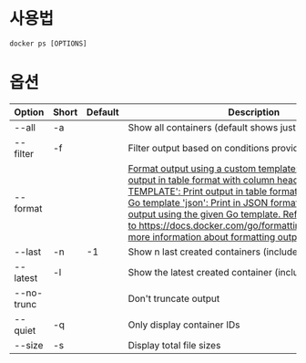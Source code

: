 # 사용법

```
docker ps [OPTIONS]
```

# 옵션

| Option     | Short | Default | Description                                                                                                                                                                                                                                                                                                                                                                                                                               |
| ---------- | ----- | ------- | ----------------------------------------------------------------------------------------------------------------------------------------------------------------------------------------------------------------------------------------------------------------------------------------------------------------------------------------------------------------------------------------------------------------------------------------- |
| --all      | -a    |         | Show all containers (default shows just running)                                                                                                                                                                                                                                                                                                                                                                                          |
| --filter   | -f    |         | Filter output based on conditions provided                                                                                                                                                                                                                                                                                                                                                                                                |
| --format   |       |         | [Format output using a custom template: 'table': Print output in table format with column headers (default) 'table TEMPLATE': Print output in table format using the given Go template 'json': Print in JSON format 'TEMPLATE': Print output using the given Go template. Refer to https://docs.docker.com/go/formatting/open_in_new for more information about formatting output with templates](https://docs.docker.com/go/formatting/) |
| --last     | -n    | -1      | Show n last created containers (includes all states)                                                                                                                                                                                                                                                                                                                                                                                      |
| --latest   | -l    |         | Show the latest created container (includes all states)                                                                                                                                                                                                                                                                                                                                                                                   |
| --no-trunc |       |         | Don't truncate output                                                                                                                                                                                                                                                                                                                                                                                                                     |
| --quiet    | -q    |         | Only display container IDs                                                                                                                                                                                                                                                                                                                                                                                                                |
| --size     | -s    |         | Display total file sizes                                                                                                                                                                                                                                                                                                                                                                                                                  |